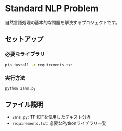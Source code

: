 # Standard NLP Problem

自然言語処理の基本的な問題を解決するプロジェクトです。

## セットアップ

### 必要なライブラリ
```bash
pip install -r requirements.txt
```

### 実行方法
```bash
python 2ans.py
```

## ファイル説明
- `2ans.py`: TF-IDFを使用したテキスト分析
- `requirements.txt`: 必要なPythonライブラリ一覧 
